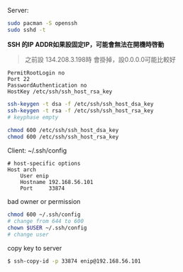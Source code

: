 Server:
```bash
sudo pacman -S openssh
sudo sshd -t
```

**SSH 的IP ADDR如果設固定IP，可能會無法在開機時啓動**
> 之前設 134.208.3.198時 會掛掉，設0.0.0.0可能比較好


```
PermitRootLogin no
Port 22
PasswordAuthentication no
HostKey /etc/ssh/ssh_host_rsa_key
```


```bash
ssh-keygen -t dsa -f /etc/ssh/ssh_host_dsa_key
ssh-keygen -t rsa -f /etc/ssh/ssh_host_rsa_key
# keyphase empty
    
chmod 600 /etc/ssh/ssh_host_dsa_key
chmod 600 /etc/ssh/ssh_host_rsa_key
```


Client:
~/.ssh/config
```
# host-specific options
Host arch
    User enip
    Hostname 192.168.56.101
    Port     33874
```

bad owner or permission
```bash
chmod 600 ~/.ssh/config
# change from 644 to 600
chown $USER ~/.ssh/config
# change user
```

copy key to server
```bash
$ ssh-copy-id -p 33874 enip@192.168.56.101
```